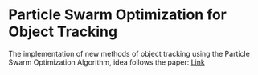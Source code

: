 # Particle Swarm Optimization for Object Tracking

The implementation of new methods of object tracking using the Particle Swarm Optimization Algorithm, idea follows the paper: [Link](https://scholar.google.com/citations?view_op=view_citation&hl=zh-TW&user=yG__IdQAAAAJ&cstart=20&pagesize=80&citation_for_view=yG__IdQAAAAJ:L8Ckcad2t8MC)
